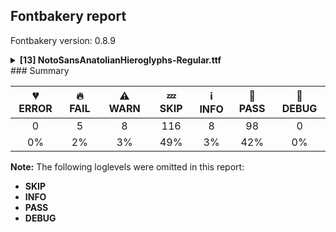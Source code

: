 ## Fontbakery report

Fontbakery version: 0.8.9

<details><summary><b>[13] NotoSansAnatolianHieroglyphs-Regular.ttf</b></summary><div><details><summary>🔥 <b>FAIL:</b> Check Google Fonts glyph coverage. (<a href="https://font-bakery.readthedocs.io/en/stable/fontbakery/profiles/googlefonts.html#com.google.fonts/check/glyph_coverage">com.google.fonts/check/glyph_coverage</a>)</summary><div>


* 🔥 **FAIL** Missing required codepoints:

	- 0x00AF (MACRON)
 [code: missing-codepoints]
</div></details><details><summary>🔥 <b>FAIL:</b> Check copyright namerecords match license file. (<a href="https://font-bakery.readthedocs.io/en/stable/fontbakery/profiles/googlefonts.html#com.google.fonts/check/name/license">com.google.fonts/check/name/license</a>)</summary><div>


* 🔥 **FAIL** License file OFL.txt exists but NameID 13 (LICENSE DESCRIPTION) value on platform 3 (WINDOWS) is not specified for that. Value was: "This Font Software is licensed under the SIL Open Font License, Version 1.1. This Font Software is distributed on an "AS IS" BASIS, WITHOUT WARRANTIES OR CONDITIONS OF ANY KIND, either express or implied. See the SIL Open Font License for the specific language, permissions and limitations governing your use of this Font Software." Must be changed to "This Font Software is licensed under the SIL Open Font License, Version 1.1. This license is available with a FAQ at: https://scripts.sil.org/OFL" [code: wrong]
</div></details><details><summary>🔥 <b>FAIL:</b> Copyright notices match canonical pattern in fonts (<a href="https://font-bakery.readthedocs.io/en/stable/fontbakery/profiles/googlefonts.html#com.google.fonts/check/font_copyright">com.google.fonts/check/font_copyright</a>)</summary><div>


* 🔥 **FAIL** Name Table entry: Copyright notices should match a pattern similar to: "Copyright 2019 The Familyname Project Authors (git url)"
But instead we have got:
"Copyright 2017 Google Inc. All Rights Reserved." [code: bad-notice-format]
</div></details><details><summary>🔥 <b>FAIL:</b> Version number has increased since previous release on Google Fonts? (<a href="https://font-bakery.readthedocs.io/en/stable/fontbakery/profiles/googlefonts.html#com.google.fonts/check/version_bump">com.google.fonts/check/version_bump</a>)</summary><div>


* 🔥 **FAIL** Version number 2.0 is equal to version on Google Fonts.
* 🔥 **FAIL** Version number 2.0 is equal to version on Google Fonts GitHub repo.
</div></details><details><summary>🔥 <b>FAIL:</b> OS/2.fsSelection bit 7 (USE_TYPO_METRICS) is set in all fonts. (<a href="https://font-bakery.readthedocs.io/en/stable/fontbakery/profiles/googlefonts.html#com.google.fonts/check/os2/use_typo_metrics">com.google.fonts/check/os2/use_typo_metrics</a>)</summary><div>


* 🔥 **FAIL** OS/2.fsSelection bit 7 (USE_TYPO_METRICS) wasNOT set in the following fonts: ['fonts/NotoSansAnatolianHieroglyphs/googlefonts/ttf/NotoSansAnatolianHieroglyphs-Regular.ttf']. [code: missing-os2-fsselection-bit7]
</div></details><details><summary>⚠ <b>WARN:</b> Combined length of family and style must not exceed 27 characters. (<a href="https://font-bakery.readthedocs.io/en/stable/fontbakery/profiles/googlefonts.html#com.google.fonts/check/name/family_and_style_max_length">com.google.fonts/check/name/family_and_style_max_length</a>)</summary><div>


* ⚠ **WARN** The combined length of family and style exceeds 27 chars in the following 'WINDOWS' entries:
 FONT_FAMILY_NAME = 'Noto Sans Anatolian Hieroglyphs' / SUBFAMILY_NAME = 'Regular'

Please take a look at the conversation at https://github.com/googlefonts/fontbakery/issues/2179 in order to understand the reasoning behind these name table records max-length criteria. [code: too-long]
</div></details><details><summary>⚠ <b>WARN:</b> Ensure fonts have ScriptLangTags declared on the 'meta' table. (<a href="https://font-bakery.readthedocs.io/en/stable/fontbakery/profiles/googlefonts.html#com.google.fonts/check/meta/script_lang_tags">com.google.fonts/check/meta/script_lang_tags</a>)</summary><div>


* ⚠ **WARN** This font file does not have a 'meta' table. [code: lacks-meta-table]
</div></details><details><summary>⚠ <b>WARN:</b> Check font contains no unreachable glyphs (<a href="https://font-bakery.readthedocs.io/en/stable/fontbakery/profiles/universal.html#com.google.fonts/check/unreachable_glyphs">com.google.fonts/check/unreachable_glyphs</a>)</summary><div>


* ⚠ **WARN** The following glyphs could not be reached by codepoint or substitution rules:

	- uni00A0.1
 [code: unreachable-glyphs]
</div></details><details><summary>⚠ <b>WARN:</b> Check if each glyph has the recommended amount of contours. (<a href="https://font-bakery.readthedocs.io/en/stable/fontbakery/profiles/universal.html#com.google.fonts/check/contour_count">com.google.fonts/check/contour_count</a>)</summary><div>


* ⚠ **WARN** This check inspects the glyph outlines and detects the total number of contours in each of them. The expected values are infered from the typical ammounts of contours observed in a large collection of reference font families. The divergences listed below may simply indicate a significantly different design on some of your glyphs. On the other hand, some of these may flag actual bugs in the font such as glyphs mapped to an incorrect codepoint. Please consider reviewing the design and codepoint assignment of these to make sure they are correct.

The following glyphs do not have the recommended number of contours:

	- Glyph name: aogonek	Contours detected: 3	Expected: 2

	- Glyph name: uogonek	Contours detected: 2	Expected: 1

	- Glyph name: aogonek	Contours detected: 3	Expected: 2 

	- And Glyph name: uogonek	Contours detected: 2	Expected: 1
 [code: contour-count]
</div></details><details><summary>⚠ <b>WARN:</b> Ensure dotted circle glyph is present and can attach marks. (<a href="https://font-bakery.readthedocs.io/en/stable/fontbakery/profiles/universal.html#com.google.fonts/check/dotted_circle">com.google.fonts/check/dotted_circle</a>)</summary><div>


* ⚠ **WARN** No dotted circle glyph present [code: missing-dotted-circle]
</div></details><details><summary>⚠ <b>WARN:</b> Check glyphs in mark glyph class are non-spacing. (<a href="https://font-bakery.readthedocs.io/en/stable/fontbakery/profiles/gdef.html#com.google.fonts/check/gdef_spacing_marks">com.google.fonts/check/gdef_spacing_marks</a>)</summary><div>


* ⚠ **WARN** The following spacing glyphs may be in the GDEF mark glyph class by mistake:
	 commaaccent2 (unencoded) [code: spacing-mark-glyphs]
</div></details><details><summary>⚠ <b>WARN:</b> Do any segments have colinear vectors? (<a href="https://font-bakery.readthedocs.io/en/stable/fontbakery/profiles/<Section: Outline Correctness Checks>.html#com.google.fonts/check/outline_colinear_vectors">com.google.fonts/check/outline_colinear_vectors</a>)</summary><div>


* ⚠ **WARN** The following glyphs have colinear vectors:

	* u144DD (U+144DD): L<<332.0,730.0>--<339.0,714.0>> -> L<<339.0,714.0>--<347.0,699.0>>

	* u145CD (U+145CD): L<<135.0,179.0>--<150.0,155.0>> -> L<<150.0,155.0>--<240.0,22.0>>

	* u145F6 (U+145F6): L<<103.0,106.0>--<108.0,75.0>> -> L<<108.0,75.0>--<111.0,60.0>> 

	* And u14642 (U+14642): L<<678.0,56.0>--<678.0,53.0>> -> L<<678.0,53.0>--<679.0,41.0>> [code: found-colinear-vectors]
</div></details><details><summary>⚠ <b>WARN:</b> Do outlines contain any jaggy segments? (<a href="https://font-bakery.readthedocs.io/en/stable/fontbakery/profiles/<Section: Outline Correctness Checks>.html#com.google.fonts/check/outline_jaggy_segments">com.google.fonts/check/outline_jaggy_segments</a>)</summary><div>


* ⚠ **WARN** The following glyphs have jaggy segments:

	* u14404 (U+14404): B<<363.0,497.0>-<363.0,491.0>-<362.0,489.0>>/B<<362.0,489.0>-<380.0,514.0>-<380.0,547.0>> = 9.188836077358738

	* u1443C (U+1443C): B<<345.0,100.0>-<345.0,82.0>-<342.0,64.0>>/B<<342.0,64.0>-<366.0,125.0>-<376.5,194.0>> = 12.014468771514725

	* u1443C (U+1443C): B<<520.5,194.0>-<531.0,125.0>-<555.0,64.0>>/B<<555.0,64.0>-<552.0,82.0>-<552.0,100.0>> = 12.014468771514725

	* u1446D (U+1446D): B<<408.0,374.0>-<388.0,393.0>-<374.0,410.0>>/B<<374.0,410.0>-<385.0,387.0>-<397.0,363.5>> = 13.912494676519978

	* u14474 (U+14474): B<<174.0,900.0>-<184.0,889.0>-<186.0,881.0>>/B<<186.0,881.0>-<186.0,908.0>-<200.5,931.0>> = 14.036243467926484

	* u144C2 (U+144C2): B<<612.0,185.5>-<607.0,246.0>-<597.0,304.0>>/L<<597.0,304.0>--<597.0,0.0>> = 9.782407031807285

	* u144C2 (U+144C2): L<<397.0,0.0>--<397.0,305.0>>/B<<397.0,305.0>-<387.0,246.0>-<382.0,185.5>> = 9.61972779969886

	* u1450A (U+1450A): L<<264.0,341.0>--<286.0,94.0>>/L<<286.0,94.0>--<308.0,341.0>> = 10.179673018575683

	* u1450A (U+1450A): L<<494.0,341.0>--<516.0,94.0>>/L<<516.0,94.0>--<538.0,341.0>> = 10.179673018575683

	* u1450B (U+1450B): L<<249.0,510.0>--<286.0,94.0>>/L<<286.0,94.0>--<323.0,510.0>> = 10.16528904835857 

	* And 18 more.

Use -F or --full-lists to disable shortening of long lists. [code: found-jaggy-segments]
</div></details><br></div></details>
### Summary

| 💔 ERROR | 🔥 FAIL | ⚠ WARN | 💤 SKIP | ℹ INFO | 🍞 PASS | 🔎 DEBUG |
|:-----:|:----:|:----:|:----:|:----:|:----:|:----:|
| 0 | 5 | 8 | 116 | 8 | 98 | 0 |
| 0% | 2% | 3% | 49% | 3% | 42% | 0% |

**Note:** The following loglevels were omitted in this report:
* **SKIP**
* **INFO**
* **PASS**
* **DEBUG**
